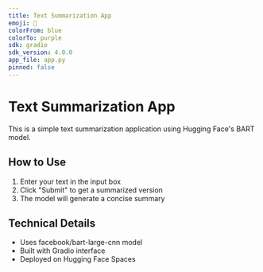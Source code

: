 ```yaml
---
title: Text Summarization App
emoji: 📝
colorFrom: blue
colorTo: purple
sdk: gradio
sdk_version: 4.0.0
app_file: app.py
pinned: false
---
```


# Text Summarization App

This is a simple text summarization application using Hugging Face's BART model.

## How to Use
1. Enter your text in the input box
2. Click "Submit" to get a summarized version
3. The model will generate a concise summary

## Technical Details
- Uses facebook/bart-large-cnn model
- Built with Gradio interface
- Deployed on Hugging Face Spaces